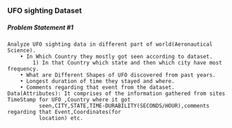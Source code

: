 ### UFO sighting Dataset
[https://www.kaggle.com/NUFORC/ufo-sightings/downloads/ufo-sightings.zip]: (https://www.kaggle.com/NUFORC/ufo-sightings/downloads/ufo-sightings.zip)
##### Problem Statement #1
	Analyze UFO sighting data in different part of world(Aeronautical Science).
		• In Which Country they mostly got seen according to dataset.
			1) In that Country which state and then which city have most frequency.
		• What are Different Shapes of UFO discovered from past years.
		• Longest duration of time they stayed and where.
		• Comments regarding that event from the dataset.
	Data(Attributes): It comprises of the information gathered from sites TimeStamp for UFO ,Country where it got
			  seen,CITY,STATE,TIME-DURABILITY(SECONDS/HOUR),comments regarding that Event,Coordinates(for
			  location) etc.
